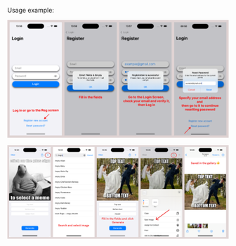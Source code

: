 Usage example: 

![Auth-Screenshots](https://github.com/soloveyAleksey/YourMeme/blob/main/AuthScreen-YourMeme.png)

![Example-Screenshots](https://github.com/soloveyAleksey/YourMeme/blob/main/Screen-YourMeme.png)
